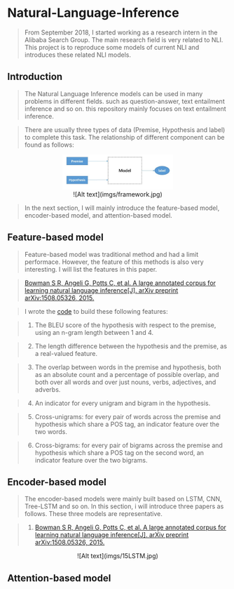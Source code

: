 # Natural-Language-Inference

> From September 2018, I started working as a research intern in the Alibaba Search Group. The main research field is very related to NLI. This project is to reproduce some models of current NLI and introduces these related NLI models.

## Introduction

> The Natural Language Inference models can be used in many problems in different fields. such as question-answer, text entailment inference and so on. this repository mainly focuses on text entailment inference.

> There are usually three types of data (Premise, Hypothesis and label) to complete this task. The relationship of different component can be found as follows:

<div align=center>
  <img width="50%" height="15%" src="imgs/framework.jpg"/>
</div>

<div align=center>
  ![Alt text](imgs/framework.jpg)
</div>

> In the next section, I will mainly introduce the feature-based model, encoder-based model, and attention-based model.

## Feature-based model

> Feature-based model was traditional method and had a limit performace. However, the feature of this methods is also very interesting. I will list the features in this paper.

> [Bowman S R, Angeli G, Potts C, et al. A large annotated corpus for learning natural language inference[J]. arXiv preprint arXiv:1508.05326, 2015.](https://nlp.stanford.edu/pubs/snli_paper.pdf)


> I wrote the [code](models/feature_based.py) to build these following features:

> 1. The BLEU score of the hypothesis with respect to the premise, using an n-gram length between 1 and 4.

> 2. The length difference between the hypothesis and the premise, as a real-valued feature.

> 3. The overlap between words in the premise and hypothesis, both as an absolute count and a percentage of possible overlap, and both
over all words and over just nouns, verbs, adjectives, and adverbs.

> 4. An indicator for every unigram and bigram in the hypothesis.

> 5. Cross-unigrams: for every pair of words across the premise and hypothesis which share a POS tag, an indicator feature over the
two words.

> 6. Cross-bigrams: for every pair of bigrams across the premise and hypothesis which share a POS tag on the second word, an indicator
feature over the two bigrams.

## Encoder-based model
> The encoder-based models were mainly built based on LSTM, CNN, Tree-LSTM and so on. In this section, i will introduce three papers as follows. These three models are representative.

> 1. [Bowman S R, Angeli G, Potts C, et al. A large annotated corpus for learning natural language inference[J]. arXiv preprint arXiv:1508.05326, 2015.](https://nlp.stanford.edu/pubs/snli_paper.pdf)

<div align=center>
  ![Alt text](imgs/15LSTM.jpg)
</div>



## Attention-based model

